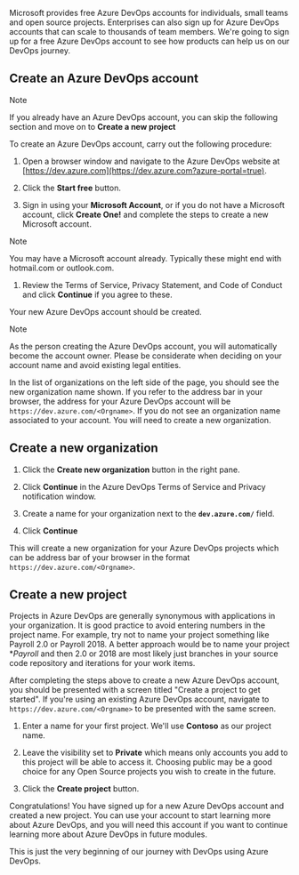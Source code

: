 Microsoft provides free Azure DevOps accounts for individuals, small teams and open source projects. Enterprises can also sign up for Azure DevOps accounts that can scale to thousands of team members. We're going to sign up for a free Azure DevOps account to see how products can help us on our DevOps journey.

## Create an Azure DevOps account

> [!NOTE]
> If you already have an Azure DevOps account, you can skip the following section and move on to **Create a new project**

To create an Azure DevOps account, carry out the following procedure:

1. Open a browser window and navigate to the Azure DevOps website at [https://dev.azure.com](https://dev.azure.com?azure-portal=true).

1. Click the **Start free** button.

1. Sign in using your **Microsoft Account**, or if you do not have a Microsoft account, click **Create One!** and complete the steps to create a new Microsoft account.

> [!NOTE]
> You may have a Microsoft account already. Typically these might end with hotmail.com or outlook.com.

1. Review the Terms of Service, Privacy Statement, and Code of Conduct and click **Continue** if you agree to these.

Your new Azure DevOps account should be created. 

> [!NOTE]
> As the person creating the Azure DevOps account, you will automatically become the account owner. Please be considerate when deciding on your account name and avoid existing legal entities.

In the list of organizations on the left side of the page, you should see the new organization name shown. If you refer to the address bar in your browser, the address for your Azure DevOps account will be `https://dev.azure.com/<Orgname>`. If you do not see an organization name associated to your account. You will need to create a new organization.

## Create a new organization

1. Click the **Create new organization** button in the right pane.

1. Click **Continue** in the Azure DevOps Terms of Service and Privacy notification window.

1. Create a name for your organization next to the **`dev.azure.com/`** field.

1. Click **Continue**

This will create a new organization for your Azure DevOps projects which can be address bar of your browser in the format `https://dev.azure.com/<Orgname>`.

## Create a new project

Projects in Azure DevOps are generally synonymous with applications in your organization. It is good practice to avoid entering numbers in the project name. For example, try not to name your project something like Payroll 2.0 or Payroll 2018. A better approach would be to name your project **Payroll* and then 2.0 or 2018 are most likely just branches in your source code repository and iterations for your work items.

After completing the steps above to create a new Azure DevOps account, you should be presented with a screen titled "Create a project to get started". If you're using an existing Azure DevOps account, navigate to `https://dev.azure.com/<Orgname>` to be presented with the same screen.

1. Enter a name for your first project. We'll use **Contoso** as our project name.

1. Leave the visibility set to **Private** which means only accounts you add to this project will be able to access it. Choosing public may be a good choice for any Open Source projects you wish to create in the future.

1. Click the **Create project** button.

Congratulations! You have signed up for a new Azure DevOps account and created a new project. You can use your account to start learning more about Azure DevOps, and you will need this account if you want to continue learning more about Azure DevOps in future modules.

This is just the very beginning of our journey with DevOps using Azure DevOps.